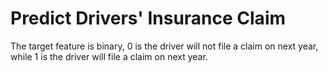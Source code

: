 # Predict Drivers' Insurance Claim

The target feature is binary, 0 is the driver will not file a claim on next year, while 1 is the driver will file a claim on next year.
